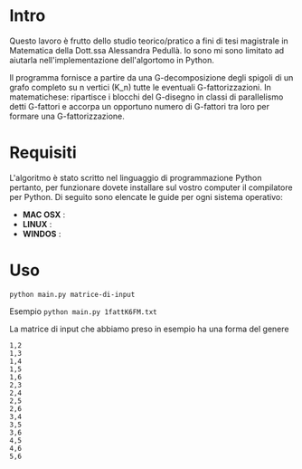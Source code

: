 Intro
======
Questo lavoro è frutto dello studio teorico/pratico a fini di tesi magistrale in Matematica della Dott.ssa Alessandra Pedullà.
Io sono mi sono limitato ad aiutarla nell'implementazione dell'algortomo in Python.

Il programma fornisce a partire da una G-decomposizione degli spigoli di un grafo completo su n vertici (K_n) tutte le eventuali G-fattorizzazioni.
In matematichese: ripartisce i blocchi del G-disegno in classi di parallelismo detti G-fattori e accorpa un opportuno numero di G-fattori tra loro per formare una G-fattorizzazione.

Requisiti
=========
L'algoritmo è stato scritto nel linguaggio di programmazione Python pertanto, per funzionare dovete installare sul vostro computer il compilatore per Python.
Di seguito sono elencate le guide per ogni sistema operativo:

* **MAC OSX** :
* **LINUX**  :
* **WINDOS** :




Uso
===
 `python main.py matrice-di-input `

 Esempio
 `python main.py 1fattK6FM.txt`

 La matrice di input che abbiamo preso in esempio ha una forma del genere

 	1,2
 	1,3
 	1,4
	1,5
	1,6
	2,3
	2,4
	2,5
	2,6
	3,4
	3,5
	3,6
	4,5
	4,6
	5,6
